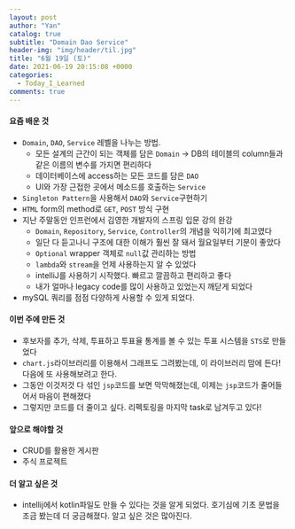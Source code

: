 ```yaml
---
layout: post
author: "Yan"
catalog: true
subtitle: "Domain Dao Service"
header-img: "img/header/til.jpg"
title: "6월 19일 (토)"
date: 2021-06-19 20:15:08 +0000
categories:
  - Today_I_Learned
comments: true
---
```


#### 요즘 배운 것

- `Domain`, `DAO`, `Service` 레벨을 나누는 방법.
  - 모든 설계의 근간이 되는 객체를 담은 `Domain` -> DB의 테이블의 column들과 같은 이름의 변수를 가지면 편리하다
  - 데이터베이스에 access하는 모든 코드를 담은 `DAO`
  - UI와 가장 근접한 곳에서 메소드를 호출하는 `Service`
- `Singleton Pattern`을 사용해서 `DAO`와 `Service`구현하기
- `HTML` form의 method로 `GET`, `POST` 방식 구현
- 지난 주말동안 인프런에서 김영한 개발자의 스프링 입문 강의 완강
  - `Domain`, `Repository`, `Service`, `Controller`의 개념을 익히기에 최고였다
  - 일단 다 듣고나니 구조에 대한 이해가 훨씬 잘 돼서 월요일부터 기분이 좋았다
  - `Optional` wrapper 객체로 `null`값 관리하는 방법
  - `lambda`와 `stream`을 언제 사용하는지 알 수 있었다
  - intelliJ를 사용하기 시작했다. 빠르고 깔끔하고 편리하고 좋다
  - 내가 얼마나 legacy code를 많이 사용하고 있었는지 깨닫게 되었다
- mySQL 쿼리를 점점 다양하게 사용할 수 있게 되었다.

#### 이번 주에 만든 것

- 후보자를 추가, 삭제, 투표하고 투표율 통계를 볼 수 있는 투표 시스템을 `STS`로 만들었다
- `chart.js`라이브러리를 이용해서 그래프도 그려봤는데, 이 라이브러리 맘에 든다! 다음에 또 사용해보려고 한다.
- 그동안 이것저것 다 섞인 `jsp`코드를 보면 막막해졌는데, 이제는 `jsp`코드가 줄어들어서 마음이 편해졌다
- 그렇지만 코드를 더 줄이고 싶다. 리펙토링을 마지막 task로 남겨두고 있다!

#### 앞으로 해야할 것

- CRUD를 활용한 게시판
- 주식 프로젝트

#### 더 알고 싶은 것

- intellij에서 kotlin파일도 만들 수 있다는 것을 알게 되었다. 호기심에 기초 문법을 조금 봤는데 더 궁금해졌다. 알고 싶은 것은 많아진다.
